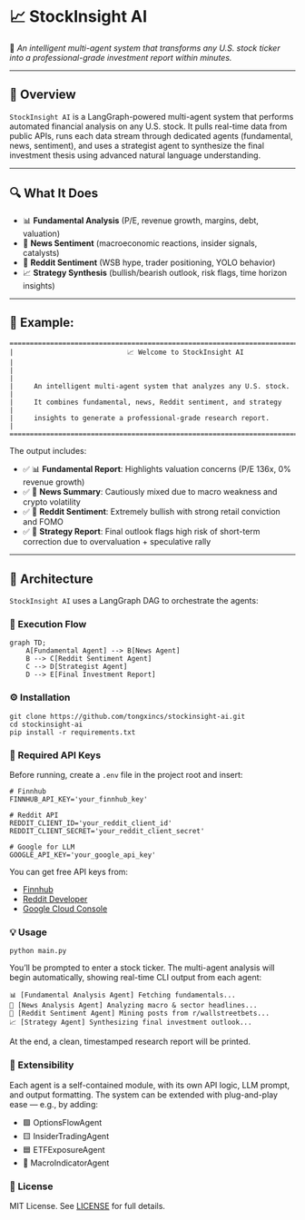 # 📈 StockInsight AI

🧠 *An intelligent multi-agent system that transforms any U.S. stock ticker into a professional-grade investment report within minutes.*

---

## 🚀 Overview

`StockInsight AI` is a LangGraph-powered multi-agent system that performs automated financial analysis on any U.S. stock. It pulls real-time data from public APIs, runs each data stream through dedicated agents (fundamental, news, sentiment), and uses a strategist agent to synthesize the final investment thesis using advanced natural language understanding.

---

## 🔍 What It Does

- 📊 **Fundamental Analysis** (P/E, revenue growth, margins, debt, valuation)
- 📰 **News Sentiment** (macroeconomic reactions, insider signals, catalysts)
- 🧠 **Reddit Sentiment** (WSB hype, trader positioning, YOLO behavior)
- 📈 **Strategy Synthesis** (bullish/bearish outlook, risk flags, time horizon insights)

---

## 🎯 Example:
```
==========================================================================================
|                            📈 Welcome to StockInsight AI                               |
|                                                                                        |
|     An intelligent multi-agent system that analyzes any U.S. stock.                    |
|     It combines fundamental, news, Reddit sentiment, and strategy                      |
|     insights to generate a professional-grade research report.                         |
==========================================================================================
```
The output includes:

- ✅ 📊 **Fundamental Report**: Highlights valuation concerns (P/E 136x, 0% revenue growth)
- ✅ 📰 **News Summary**: Cautiously mixed due to macro weakness and crypto volatility
- ✅ 🧠 **Reddit Sentiment**: Extremely bullish with strong retail conviction and FOMO
- ✅ 🧩 **Strategy Report**: Final outlook flags high risk of short-term correction due to overvaluation + speculative rally

---

## 🧠 Architecture

`StockInsight AI` uses a LangGraph DAG to orchestrate the agents:

### 🧬 Execution Flow

```mermaid
graph TD;
    A[Fundamental Agent] --> B[News Agent]
    B --> C[Reddit Sentiment Agent]
    C --> D[Strategist Agent]
    D --> E[Final Investment Report]
```

### ⚙️ Installation
```
git clone https://github.com/tongxincs/stockinsight-ai.git
cd stockinsight-ai
pip install -r requirements.txt
```

### 🔐 Required API Keys
Before running, create a `.env` file in the project root and insert:
```
# Finnhub
FINNHUB_API_KEY='your_finnhub_key'

# Reddit API
REDDIT_CLIENT_ID='your_reddit_client_id'
REDDIT_CLIENT_SECRET='your_reddit_client_secret'

# Google for LLM
GOOGLE_API_KEY='your_google_api_key'
```

You can get free API keys from:

*   [Finnhub](https://finnhub.io)
*   [Reddit Developer](https://www.reddit.com/prefs/apps?)
*   [Google Cloud Console](https://console.cloud.google.com/apis/)

### 💡 Usage
```
python main.py
```
You’ll be prompted to enter a stock ticker. The multi-agent analysis will begin automatically, showing real-time CLI output from each agent:
```
📊 [Fundamental Analysis Agent] Fetching fundamentals...
📰 [News Analysis Agent] Analyzing macro & sector headlines...
🧠 [Reddit Sentiment Agent] Mining posts from r/wallstreetbets...
📈 [Strategy Agent] Synthesizing final investment outlook...
```
At the end, a clean, timestamped research report will be printed.

### 🧱 Extensibility
Each agent is a self-contained module, with its own API logic, LLM prompt, and output formatting. The system can be extended with plug-and-play ease — e.g., by adding:

*   🟩 OptionsFlowAgent
*   🟨 InsiderTradingAgent
*   🟦 ETFExposureAgent
*   🔵 MacroIndicatorAgent

### 📝 License
MIT License. See [LICENSE](./LICENSE) for full details.
